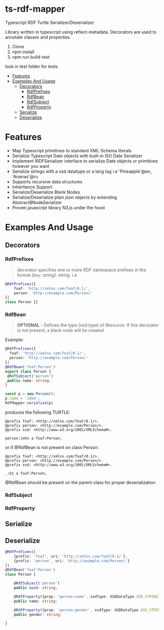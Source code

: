 # ts-rdf-mapper

Typescript RDF Turtle Serializer/Deserializer

Library written in typescript using reflect-metadata. Decorators are used to annotate classes and properties.

1. Clone
2. npm install
3. npm run build-test

look in test folder for tests

- [Features](#features)
- [Examples And Usage](#examples-and-usage)
    * [Decorators](#decorators)
        + [RdfPrefixes](#rdfprefixes)
        + [RdfBean](#rdfbean)
        + [RdfSubject](#rdfsubject)
        + [RdfProperty](#rdfproperty)
    * [Serialize](#serialize)
    * [Deserialize](#deserialize)


# Features

* Map Typescript primitives to standard XML-Schema literals
* Serialize Typescript Date objects with built-in ISO Date Serializer
* Implement IRDFSerializer interface to serialize Date objects or primitives however you want
* Serialize strings with a xsd datatype or a lang tag i.e 'Pineapple'@en, 'Ananas'@ru
* Supports recursive data structures
* Inheritance Support
* Serialize/Deserialize Blank Nodes
* Serialize/Deserialize plain json objects by extending AbstractBNodeSerializer
* Proven javascript library N3.js under the hood

# Examples And Usage
## Decorators
### RdfPrefixes
> decorator specifies one or more RDF namespace prefixes in the format *[key: string]: string*. i.e 

```ts
@RdfPrefixes({
    foaf: 'http://xmlns.com/foaf/0.1/',
    person: 'http://example.com/Person/'
})
class Person {}
```
### RdfBean
> **OPTIONAL** - Defines the type (xsd:type) of Resource. If this decorator is not present, a blank node will be created

Example:

```ts
@RdfPrefixes({
  foaf: 'http://xmlns.com/foaf/0.1/',
  person: 'http://example.com/Person/'
})
@RdfBean('foaf:Person')
export class Person {
 @RdfSubject('person')
 public name: string;
}

const p = new Person();
p.name = 'John';
RdfMapper.serialize(p)
```
produces the following TURTLE:
```
@prefix foaf: <http://xmlns.com/foaf/0.1/>.
@prefix person: <http://example.com/Person/>.
@prefix xsd: <http://www.w3.org/2001/XMLSchema#>.

person:John a foaf:Person;
```

or if @RdfBean is not present on class Person:

```
@prefix foaf: <http://xmlns.com/foaf/0.1/>.
@prefix person: <http://example.com/Person/>.
@prefix xsd: <http://www.w3.org/2001/XMLSchema#>.

_:b1 a foaf:Person;
```

@RdfBean should be present on the parent class for proper deserialization

### RdfSubject
### RdfProperty

## Serialize

## Deserialize


```ts
@RdfPrefixes([
    {prefix: 'foaf', uri: 'http://xmlns.com/foaf/0.1/'},
    {prefix: 'person', uri: 'http://example.com/Person/'}
])
@RdfBean('foaf:Person')
class Person {

    @RdfSubject('person')
    public uuid: string;

    @RdfProperty({prop: 'person:name', xsdType: XSDDataType.XSD_STRING})
    public name: string;

    @RdfProperty({prop: 'person:gender', xsdType: XSDDataType.XSD_STRING})
    public gender: string;

}
```
